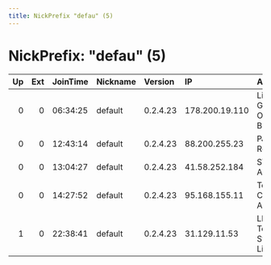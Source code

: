```yaml
---
title: NickPrefix "defau" (5)
---
```


# NickPrefix: "defau" (5)

|   Up |   Ext | JoinTime   | Nickname   | Version   | IP             | AS                             | CC   |   ORp |   Dirp | OS      | Contact   |   eFamMembers |
|-----:|------:|:-----------|:-----------|:----------|:---------------|:-------------------------------|:-----|------:|-------:|:--------|:----------|--------------:|
|    0 |     0 | 06:34:25   | default    | 0.2.4.23  | 178.200.19.110 | Liberty Global Operations B.V. | de   |   443 |   9030 | Windows | None      |             1 |
|    0 |     0 | 12:43:14   | default    | 0.2.4.23  | 88.200.255.23  | PJSC Rostelecom                | ru   |   443 |   9030 | Windows | None      |             1 |
|    0 |     0 | 13:04:27   | default    | 0.2.4.23  | 41.58.252.184  | SWIFTNG-ASN                    | ng   |   443 |   9030 | Windows | None      |             1 |
|    0 |     0 | 14:27:52   | default    | 0.2.4.23  | 95.168.155.11  | Tele Columbus AG               | de   |   443 |   9030 | Windows | None      |             1 |
|    1 |     0 | 22:38:41   | default    | 0.2.4.23  | 31.129.11.53   | LLC Teledyne Systems Limited   | ru   |   443 |   9030 | Windows | None      |             1 |
